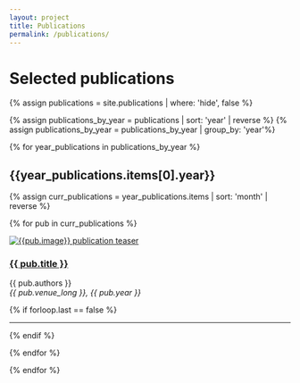 ```yaml
---
layout: project
title: Publications
permalink: /publications/
---
```



# Selected publications

{% assign publications = site.publications | where: 'hide', false %}
<!-- {% assign publications_by_year = publications | group_by: 'year' | sort: 'year' |  reverse %} -->
{% assign publications_by_year = publications |  sort: 'year' |  reverse %}
{% assign publications_by_year = publications_by_year | group_by: 'year'%}

{% for year_publications in publications_by_year %}

<h2>{{year_publications.items[0].year}}</h2>

{% assign curr_publications = year_publications.items | sort: 'month' | reverse %}

{% for pub in curr_publications %}

<div class="row">
    <div class="col-md-4">
         <div class="pubteaserbs">
            <a href="{{site.url  | append: site.baseurl | append: pub.permalink}}">
            <img class="media-object" src="../{{ pub.image }}" alt="{{pub.image}} publication teaser"/>
             </a>
        </div>
    </div>
    <!-- <div class="col-md-1"></div> -->
    <div class="col-md-8">
        <div class="pubitembs">
  <h3><a href="{{site.url  | append: site.baseurl | append: pub.permalink}}">{{ pub.title }}</a></h3>
  <p class="b">{{ pub.authors }}
    <br>
    <em>{{ pub.venue_long }}, {{ pub.year }}</em>
   </p>
</div>
</div>
</div>

{% if forloop.last == false %}
<hr>
{% endif %}

{% endfor %}

{% endfor %}
